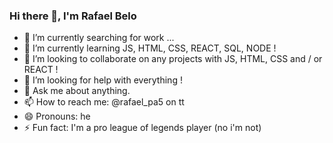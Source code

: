 ### Hi there 👋, I'm Rafael Belo


- 🔭 I’m currently searching for work ...
- 🌱 I’m currently learning JS, HTML, CSS, REACT, SQL, NODE !
- 👯 I’m looking to collaborate on any projects with JS, HTML, CSS and / or REACT !
- 🤔 I’m looking for help with everything !
- 💬 Ask me about anything.
- 📫 How to reach me: @rafael_pa5 on tt
- 😄 Pronouns: he
- ⚡ Fun fact: I'm a pro league of legends player (no i'm not) 
